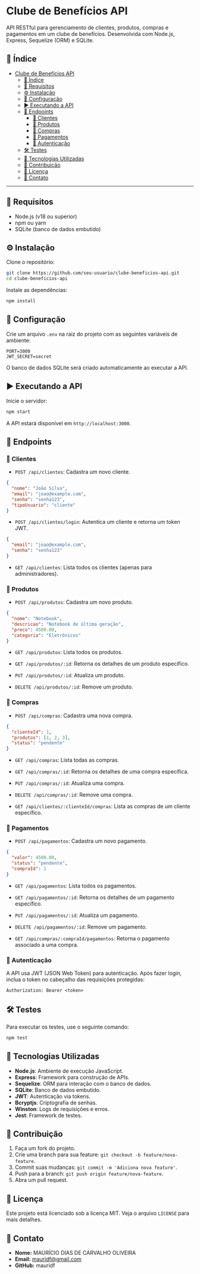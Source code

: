 # Clube de Benefícios API

API RESTful para gerenciamento de clientes, produtos, compras e pagamentos em um clube de benefícios. 
Desenvolvida com Node.js, Express, Sequelize (ORM) e SQLite.

## 📌 Índice

- [Clube de Benefícios API](#clube-de-benefícios-api)
  - [📌 Índice](#-índice)
  - [📌 Requisitos](#-requisitos)
  - [⚙️ Instalação](#️-instalação)
  - [🔧 Configuração](#-configuração)
  - [▶️ Executando a API](#️-executando-a-api)
  - [📌 Endpoints](#-endpoints)
    - [📌 Clientes](#-clientes)
    - [📌 Produtos](#-produtos)
    - [📌 Compras](#-compras)
    - [📌 Pagamentos](#-pagamentos)
    - [🔑 Autenticação](#-autenticação)
  - [🛠️ Testes](#️-testes)
  - [🚀 Tecnologias Utilizadas](#-tecnologias-utilizadas)
  - [🤝 Contribuição](#-contribuição)
  - [📜 Licença](#-licença)
  - [📩 Contato](#-contato)

---

## 📌 Requisitos

- Node.js (v18 ou superior)
- npm ou yarn
- SQLite (banco de dados embutido)

## ⚙️ Instalação

Clone o repositório:

```bash
git clone https://github.com/seu-usuario/clube-beneficios-api.git
cd clube-beneficios-api
```

Instale as dependências:

```bash
npm install
```

## 🔧 Configuração

Crie um arquivo `.env` na raiz do projeto com as seguintes variáveis de ambiente:

```plaintext
PORT=3000
JWT_SECRET=secret
```

O banco de dados SQLite será criado automaticamente ao executar a API.

## ▶️ Executando a API

Inicie o servidor:

```bash
npm start
```

A API estará disponível em `http://localhost:3000`.

## 📌 Endpoints

### 📌 Clientes

- `POST /api/clientes`: Cadastra um novo cliente.

```json
{
  "nome": "João Silva",
  "email": "joao@example.com",
  "senha": "senha123",
  "tipoUsuario": "cliente"
}
```

- `POST /api/clientes/login`: Autentica um cliente e retorna um token JWT.

```json
{
  "email": "joao@example.com",
  "senha": "senha123"
}
```

- `GET /api/clientes`: Lista todos os clientes (apenas para administradores).

### 📌 Produtos

- `POST /api/produtos`: Cadastra um novo produto.

```json
{
  "nome": "Notebook",
  "descricao": "Notebook de última geração",
  "preco": 4500.00,
  "categoria": "Eletrônicos"
}
```

- `GET /api/produtos`: Lista todos os produtos.

- `GET /api/produtos/:id`: Retorna os detalhes de um produto específico.

- `PUT /api/produtos/:id`: Atualiza um produto.

- `DELETE /api/produtos/:id`: Remove um produto.

### 📌 Compras

- `POST /api/compras`: Cadastra uma nova compra.

```json
{
  "clienteId": 1,
  "produtos": [1, 2, 3],
  "status": "pendente"
}
```

- `GET /api/compras`: Lista todas as compras.

- `GET /api/compras/:id`: Retorna os detalhes de uma compra específica.

- `PUT /api/compras/:id`: Atualiza uma compra.

- `DELETE /api/compras/:id`: Remove uma compra.

- `GET /api/clientes/:clienteId/compras`: Lista as compras de um cliente específico.

### 📌 Pagamentos

- `POST /api/pagamentos`: Cadastra um novo pagamento.

```json
{
  "valor": 4500.00,
  "status": "pendente",
  "compraId": 1
}
```

- `GET /api/pagamentos`: Lista todos os pagamentos.

- `GET /api/pagamentos/:id`: Retorna os detalhes de um pagamento específico.

- `PUT /api/pagamentos/:id`: Atualiza um pagamento.

- `DELETE /api/pagamentos/:id`: Remove um pagamento.

- `GET /api/compras/:compraId/pagamentos`: Retorna o pagamento associado a uma compra.

### 🔑 Autenticação

A API usa JWT (JSON Web Token) para autenticação. Após fazer login, inclua o token no cabeçalho das requisições protegidas:

```plaintext
Authorization: Bearer <token>
```

## 🛠️ Testes

Para executar os testes, use o seguinte comando:

```bash
npm test
```

## 🚀 Tecnologias Utilizadas

- **Node.js**: Ambiente de execução JavaScript.
- **Express**: Framework para construção de APIs.
- **Sequelize**: ORM para interação com o banco de dados.
- **SQLite**: Banco de dados embutido.
- **JWT**: Autenticação via tokens.
- **Bcryptjs**: Criptografia de senhas.
- **Winston**: Logs de requisições e erros.
- **Jest**: Framework de testes.

## 🤝 Contribuição

1. Faça um fork do projeto.
2. Crie uma branch para sua feature: `git checkout -b feature/nova-feature`.
3. Commit suas mudanças: `git commit -m 'Adiciona nova feature'`.
4. Push para a branch: `git push origin feature/nova-feature`.
5. Abra um pull request.

## 📜 Licença

Este projeto está licenciado sob a licença MIT. Veja o arquivo `LICENSE` para mais detalhes.

## 📩 Contato

- **Nome:** MAURÍCIO DIAS DE CARVALHO OLIVEIRA
- **Email:** mauridf@gmail.com
- **GitHub:** mauridf
